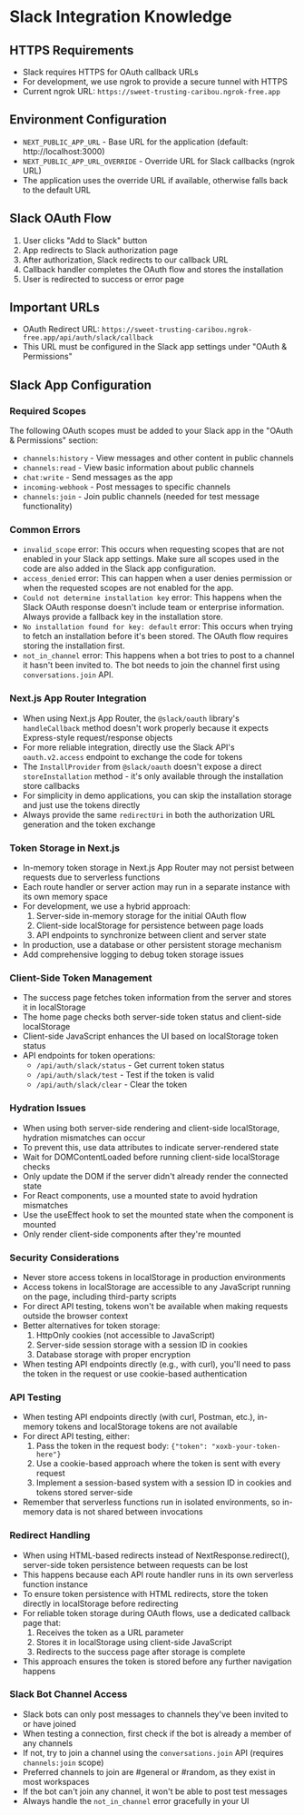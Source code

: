 # Slack Integration Knowledge

## HTTPS Requirements

- Slack requires HTTPS for OAuth callback URLs
- For development, we use ngrok to provide a secure tunnel with HTTPS
- Current ngrok URL: `https://sweet-trusting-caribou.ngrok-free.app`

## Environment Configuration

- `NEXT_PUBLIC_APP_URL` - Base URL for the application (default: http://localhost:3000)
- `NEXT_PUBLIC_APP_URL_OVERRIDE` - Override URL for Slack callbacks (ngrok URL)
- The application uses the override URL if available, otherwise falls back to the default URL

## Slack OAuth Flow

1. User clicks "Add to Slack" button
2. App redirects to Slack authorization page
3. After authorization, Slack redirects to our callback URL
4. Callback handler completes the OAuth flow and stores the installation
5. User is redirected to success or error page

## Important URLs

- OAuth Redirect URL: `https://sweet-trusting-caribou.ngrok-free.app/api/auth/slack/callback`
- This URL must be configured in the Slack app settings under "OAuth & Permissions"

## Slack App Configuration

### Required Scopes

The following OAuth scopes must be added to your Slack app in the "OAuth & Permissions" section:

- `channels:history` - View messages and other content in public channels
- `channels:read` - View basic information about public channels
- `chat:write` - Send messages as the app
- `incoming-webhook` - Post messages to specific channels
- `channels:join` - Join public channels (needed for test message functionality)

### Common Errors

- `invalid_scope` error: This occurs when requesting scopes that are not enabled in your Slack app settings. Make sure all scopes used in the code are also added in the Slack app configuration.
- `access_denied` error: This can happen when a user denies permission or when the requested scopes are not enabled for the app.
- `Could not determine installation key` error: This happens when the Slack OAuth response doesn't include team or enterprise information. Always provide a fallback key in the installation store.
- `No installation found for key: default` error: This occurs when trying to fetch an installation before it's been stored. The OAuth flow requires storing the installation first.
- `not_in_channel` error: This happens when a bot tries to post to a channel it hasn't been invited to. The bot needs to join the channel first using `conversations.join` API.

### Next.js App Router Integration

- When using Next.js App Router, the `@slack/oauth` library's `handleCallback` method doesn't work properly because it expects Express-style request/response objects
- For more reliable integration, directly use the Slack API's `oauth.v2.access` endpoint to exchange the code for tokens
- The `InstallProvider` from `@slack/oauth` doesn't expose a direct `storeInstallation` method - it's only available through the installation store callbacks
- For simplicity in demo applications, you can skip the installation storage and just use the tokens directly
- Always provide the same `redirectUri` in both the authorization URL generation and the token exchange

### Token Storage in Next.js

- In-memory token storage in Next.js App Router may not persist between requests due to serverless functions
- Each route handler or server action may run in a separate instance with its own memory space
- For development, we use a hybrid approach:
  1. Server-side in-memory storage for the initial OAuth flow
  2. Client-side localStorage for persistence between page loads
  3. API endpoints to synchronize between client and server state
- In production, use a database or other persistent storage mechanism
- Add comprehensive logging to debug token storage issues

### Client-Side Token Management

- The success page fetches token information from the server and stores it in localStorage
- The home page checks both server-side token status and client-side localStorage
- Client-side JavaScript enhances the UI based on localStorage token status
- API endpoints for token operations:
  - `/api/auth/slack/status` - Get current token status
  - `/api/auth/slack/test` - Test if the token is valid
  - `/api/auth/slack/clear` - Clear the token

### Hydration Issues

- When using both server-side rendering and client-side localStorage, hydration mismatches can occur
- To prevent this, use data attributes to indicate server-rendered state
- Wait for DOMContentLoaded before running client-side localStorage checks
- Only update the DOM if the server didn't already render the connected state
- For React components, use a mounted state to avoid hydration mismatches
- Use the useEffect hook to set the mounted state when the component is mounted
- Only render client-side components after they're mounted

### Security Considerations

- Never store access tokens in localStorage in production environments
- Access tokens in localStorage are accessible to any JavaScript running on the page, including third-party scripts
- For direct API testing, tokens won't be available when making requests outside the browser context
- Better alternatives for token storage:
  1. HttpOnly cookies (not accessible to JavaScript)
  2. Server-side session storage with a session ID in cookies
  3. Database storage with proper encryption
- When testing API endpoints directly (e.g., with curl), you'll need to pass the token in the request or use cookie-based authentication

### API Testing

- When testing API endpoints directly (with curl, Postman, etc.), in-memory tokens and localStorage tokens are not available
- For direct API testing, either:
  1. Pass the token in the request body: `{"token": "xoxb-your-token-here"}`
  2. Use a cookie-based approach where the token is sent with every request
  3. Implement a session-based system with a session ID in cookies and tokens stored server-side
- Remember that serverless functions run in isolated environments, so in-memory data is not shared between invocations

### Redirect Handling

- When using HTML-based redirects instead of NextResponse.redirect(), server-side token persistence between requests can be lost
- This happens because each API route handler runs in its own serverless function instance
- To ensure token persistence with HTML redirects, store the token directly in localStorage before redirecting
- For reliable token storage during OAuth flows, use a dedicated callback page that:
  1. Receives the token as a URL parameter
  2. Stores it in localStorage using client-side JavaScript
  3. Redirects to the success page after storage is complete
- This approach ensures the token is stored before any further navigation happens

### Slack Bot Channel Access

- Slack bots can only post messages to channels they've been invited to or have joined
- When testing a connection, first check if the bot is already a member of any channels
- If not, try to join a channel using the `conversations.join` API (requires `channels:join` scope)
- Preferred channels to join are #general or #random, as they exist in most workspaces
- If the bot can't join any channel, it won't be able to post test messages
- Always handle the `not_in_channel` error gracefully in your UI
